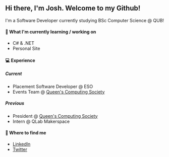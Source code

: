 ## Hi there, I'm Josh. Welcome to my Github! 

I'm a Software Developer currently studying BSc Computer Science @ QUB!

#### 🌱 What I'm currently learning /  working on

* C# & .NET
* Personal Site

#### 💻 Experience

##### Current

* Placement Software Developer @ ESO
* Events Team @ [Queen's Computing Society](https://github.com/QCSQUB)

##### Previous

* President @ [Queen's Computing Society](https://github.com/QCSQUB)
* Intern @ QLab Makerspace

#### 🚀 Where to find me

* [LinkedIn](https://www.linkedin.com/in/josh-beatty)
* [Twitter](https://twitter.com/josh_bty)
